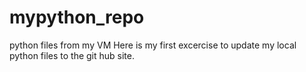 # mypython_repo
python files from my VM
Here is my first excercise to update my local python files to the git hub site.
